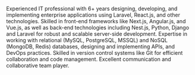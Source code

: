 

Experienced IT professional with 6+ years designing, developing, and implementing enterprise applications using Laravel, React.js, and other technologies.
Skilled in front-end frameworks like Next.js, Angular.js, and Vue.js, as well as back-end technologies including Nest.js, Python, Django and Laravel for robust and scalable server-side development.
Expertise in working with relational (MySQL, PostgreSQL, MSSQL) and NoSQL (MongoDB, Redis)
databases, designing and implementing APIs, and DevOps practices.
Skilled in version control systems like Git for efficient collaboration and code management.
Excellent communication and collaborative team player.
